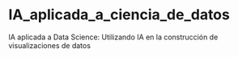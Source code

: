 # IA_aplicada_a_ciencia_de_datos
IA aplicada a Data Science: Utilizando IA en la construcción de visualizaciones de datos
